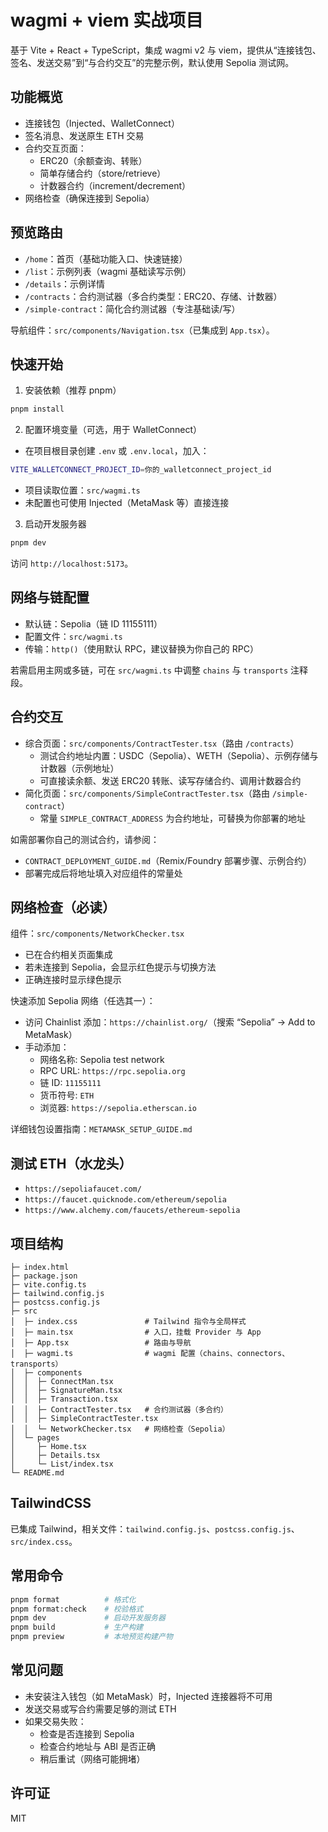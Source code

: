 # wagmi + viem 实战项目

基于 Vite + React + TypeScript，集成 wagmi v2 与 viem，提供从“连接钱包、签名、发送交易”到“与合约交互”的完整示例，默认使用 Sepolia 测试网。

## 功能概览

- 连接钱包（Injected、WalletConnect）
- 签名消息、发送原生 ETH 交易
- 合约交互页面：
  - ERC20（余额查询、转账）
  - 简单存储合约（store/retrieve）
  - 计数器合约（increment/decrement）
- 网络检查（确保连接到 Sepolia）

## 预览路由

- `/home`：首页（基础功能入口、快速链接）
- `/list`：示例列表（wagmi 基础读写示例）
- `/details`：示例详情
- `/contracts`：合约测试器（多合约类型：ERC20、存储、计数器）
- `/simple-contract`：简化合约测试器（专注基础读/写）

导航组件：`src/components/Navigation.tsx`（已集成到 `App.tsx`）。

## 快速开始

1. 安装依赖（推荐 pnpm）

```bash
pnpm install
```

2. 配置环境变量（可选，用于 WalletConnect）

- 在项目根目录创建 `.env` 或 `.env.local`，加入：

```bash
VITE_WALLETCONNECT_PROJECT_ID=你的_walletconnect_project_id
```

- 项目读取位置：`src/wagmi.ts`
- 未配置也可使用 Injected（MetaMask 等）直接连接

3. 启动开发服务器

```bash
pnpm dev
```

访问 `http://localhost:5173`。

## 网络与链配置

- 默认链：Sepolia（链 ID 11155111）
- 配置文件：`src/wagmi.ts`
- 传输：`http()`（使用默认 RPC，建议替换为你自己的 RPC）

若需启用主网或多链，可在 `src/wagmi.ts` 中调整 `chains` 与 `transports` 注释段。

## 合约交互

- 综合页面：`src/components/ContractTester.tsx`（路由 `/contracts`）
  - 测试合约地址内置：USDC（Sepolia）、WETH（Sepolia）、示例存储与计数器（示例地址）
  - 可直接读余额、发送 ERC20 转账、读写存储合约、调用计数器合约
- 简化页面：`src/components/SimpleContractTester.tsx`（路由 `/simple-contract`）
  - 常量 `SIMPLE_CONTRACT_ADDRESS` 为合约地址，可替换为你部署的地址

如需部署你自己的测试合约，请参阅：

- `CONTRACT_DEPLOYMENT_GUIDE.md`（Remix/Foundry 部署步骤、示例合约）
- 部署完成后将地址填入对应组件的常量处

## 网络检查（必读）

组件：`src/components/NetworkChecker.tsx`

- 已在合约相关页面集成
- 若未连接到 Sepolia，会显示红色提示与切换方法
- 正确连接时显示绿色提示

快速添加 Sepolia 网络（任选其一）：

- 访问 Chainlist 添加：`https://chainlist.org/`（搜索 “Sepolia” → Add to MetaMask）
- 手动添加：
  - 网络名称: Sepolia test network
  - RPC URL: `https://rpc.sepolia.org`
  - 链 ID: `11155111`
  - 货币符号: `ETH`
  - 浏览器: `https://sepolia.etherscan.io`

详细钱包设置指南：`METAMASK_SETUP_GUIDE.md`

## 测试 ETH（水龙头）

- `https://sepoliafaucet.com/`
- `https://faucet.quicknode.com/ethereum/sepolia`
- `https://www.alchemy.com/faucets/ethereum-sepolia`

## 项目结构

```text
├─ index.html
├─ package.json
├─ vite.config.ts
├─ tailwind.config.js
├─ postcss.config.js
├─ src
│  ├─ index.css               # Tailwind 指令与全局样式
│  ├─ main.tsx                # 入口，挂载 Provider 与 App
│  ├─ App.tsx                 # 路由与导航
│  ├─ wagmi.ts                # wagmi 配置（chains、connectors、transports）
│  ├─ components
│  │  ├─ ConnectMan.tsx
│  │  ├─ SignatureMan.tsx
│  │  ├─ Transaction.tsx
│  │  ├─ ContractTester.tsx   # 合约测试器（多合约）
│  │  ├─ SimpleContractTester.tsx
│  │  └─ NetworkChecker.tsx   # 网络检查（Sepolia）
│  └─ pages
│     ├─ Home.tsx
│     ├─ Details.tsx
│     └─ List/index.tsx
└─ README.md
```

## TailwindCSS

已集成 Tailwind，相关文件：`tailwind.config.js`、`postcss.config.js`、`src/index.css`。

## 常用命令

```bash
pnpm format          # 格式化
pnpm format:check    # 校验格式
pnpm dev             # 启动开发服务器
pnpm build           # 生产构建
pnpm preview         # 本地预览构建产物
```

## 常见问题

- 未安装注入钱包（如 MetaMask）时，Injected 连接器将不可用
- 发送交易或写合约需要足够的测试 ETH
- 如果交易失败：
  - 检查是否连接到 Sepolia
  - 检查合约地址与 ABI 是否正确
  - 稍后重试（网络可能拥堵）

## 许可证

MIT

